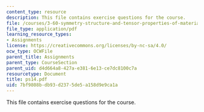 ```yaml
---
content_type: resource
description: This file contains exercise questions for the course.
file: /courses/3-60-symmetry-structure-and-tensor-properties-of-materials-fall-2005/7bf9808bdb93d2375de5a158d9e9ca1a_ps14.pdf
file_type: application/pdf
learning_resource_types:
- Assignments
license: https://creativecommons.org/licenses/by-nc-sa/4.0/
ocw_type: OCWFile
parent_title: Assignments
parent_type: CourseSection
parent_uid: d4d664a8-427a-e381-6e13-ce7dc8100c7a
resourcetype: Document
title: ps14.pdf
uid: 7bf9808b-db93-d237-5de5-a158d9e9ca1a
---
```

This file contains exercise questions for the course.